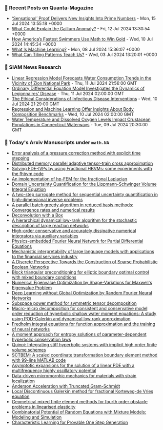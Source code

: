 ### 📝 Recent Posts on Quanta-Magazine
<!-- quanta starts -->
* <a href="https://www.quantamagazine.org/sensational-proof-delivers-new-insights-into-prime-numbers-20240715/">‘Sensational’ Proof Delivers New Insights Into Prime Numbers</a> - Mon, 15 Jul 2024 13:55:18 +0000
* <a href="https://www.quantamagazine.org/what-could-explain-the-gallium-anomaly-20240712/">What Could Explain the Gallium Anomaly?</a> - Fri, 12 Jul 2024 13:30:54 +0000
* <a href="https://www.quantamagazine.org/how-americas-fastest-swimmers-use-math-to-win-gold-20240710/">How America’s Fastest Swimmers Use Math to Win Gold</a> - Wed, 10 Jul 2024 14:45:34 +0000
* <a href="https://www.quantamagazine.org/what-is-machine-learning-20240708/">What Is Machine Learning?</a> - Mon, 08 Jul 2024 15:36:07 +0000
* <a href="https://www.quantamagazine.org/what-can-tiling-patterns-teach-us-20240703/">What Can Tiling Patterns Teach Us?</a> - Wed, 03 Jul 2024 13:20:01 +0000
<!-- quanta ends -->

### 📝 SIAM News Research
<!-- siam-news starts -->
* <a href="https://sinews.siam.org/Details-Page/linear-regression-model-forecasts-water-consumption-trends-in-the-vicinity-of-zion-national-park">Linear Regression Model Forecasts Water Consumption Trends in the Vicinity of Zion National Park</a> - Thu, 11 Jul 2024 21:56:00 GMT
* <a href="https://sinews.siam.org/Details-Page/ordinary-differential-equation-model-investigates-the-dynamics-of-legionnaires-disease">Ordinary Differential Equation Model Investigates the Dynamics of Legionnaires' Disease</a> - Thu, 11 Jul 2024 02:00:00 GMT
* <a href="https://sinews.siam.org/Details-Page/the-ethical-considerations-of-infectious-disease-interventions">The Ethical Considerations of Infectious Disease Interventions</a> - Wed, 10 Jul 2024 21:29:00 GMT
* <a href="https://sinews.siam.org/Details-Page/regression-and-machine-learning-offer-insights-about-body-composition-benchmarks">Regression and Machine Learning Offer Insights About Body Composition Benchmarks</a> - Wed, 10 Jul 2024 02:00:00 GMT
* <a href="https://sinews.siam.org/Details-Page/water-temperature-and-dissolved-oxygen-levels-impact-crustacean-populations-in-connecticut-waterways">Water Temperature and Dissolved Oxygen Levels Impact Crustacean Populations in Connecticut Waterways</a> - Tue, 09 Jul 2024 20:30:00 GMT
<!-- siam-news ends -->

### 📝 Today's Arxiv Manuscripts under ``math.NA``
<!-- arxiv-math-na starts -->
* <a href="https://arxiv.org/abs/2407.11159">Error analysis of a pressure correction method with explicit time stepping</a>
* <a href="https://arxiv.org/abs/2407.11290">Distributed memory parallel adaptive tensor-train cross approximation</a>
* <a href="https://arxiv.org/abs/2407.11460">Solving FDE-IVPs by using Fractional HBVMs: some experiments with the fhbvm code</a>
* <a href="https://arxiv.org/abs/2407.11482">An implementation of hp-FEM for the fractional Laplacian</a>
* <a href="https://arxiv.org/abs/2407.11512">Domain Uncertainty Quantification for the Lippmann-Schwinger Volume Integral Equation</a>
* <a href="https://arxiv.org/abs/2407.11600">A two-step surrogate method for sequential uncertainty quantification in high-dimensional inverse problems</a>
* <a href="https://arxiv.org/abs/2407.11631">A parallel batch greedy algorithm in reduced basis methods: Convergence rates and numerical results</a>
* <a href="https://arxiv.org/abs/2407.11685">Deconvolution with a Box</a>
* <a href="https://arxiv.org/abs/2407.11792">A hierarchical dynamical low-rank algorithm for the stochastic description of large reaction networks</a>
* <a href="https://arxiv.org/abs/2407.11904">High-order conservative and accurately dissipative numerical integrators via auxiliary variables</a>
* <a href="https://arxiv.org/abs/2407.11158">Physics-embedded Fourier Neural Network for Partial Differential Equations</a>
* <a href="https://arxiv.org/abs/2407.11215">Mechanistic interpretability of large language models with applications to the financial services industry</a>
* <a href="https://arxiv.org/abs/2407.11543">A Discrete Perspective Towards the Construction of Sparse Probabilistic Boolean Networks</a>
* <a href="https://arxiv.org/abs/2407.11628">Block triangular preconditioning for elliptic boundary optimal control with mixed boundary conditions</a>
* <a href="https://arxiv.org/abs/2407.11703">Numerical Eigenvalue Optimization by Shape-Variations for Maxwell's Eigenvalue Problem</a>
* <a href="https://arxiv.org/abs/2407.11894">Deep Learning without Global Optimization by Random Fourier Neural Networks</a>
* <a href="https://arxiv.org/abs/1912.04007">Subspace power method for symmetric tensor decomposition</a>
* <a href="https://arxiv.org/abs/2302.01391">Macro-micro decomposition for consistent and conservative model order reduction of hyperbolic shallow water moment equations: A study using POD-Galerkin and dynamical low rank approximation</a>
* <a href="https://arxiv.org/abs/2303.05262">Fredholm integral equations for function approximation and the training of neural networks</a>
* <a href="https://arxiv.org/abs/2307.10043">A moment approach for entropy solutions of parameter-dependent hyperbolic conservation laws</a>
* <a href="https://arxiv.org/abs/2307.14685">Quinpi: Integrating stiff hyperbolic systems with implicit high order finite volume schemes</a>
* <a href="https://arxiv.org/abs/2308.07681">SCTBEM: A scaled coordinate transformation boundary element method with 99-line MATLAB code</a>
* <a href="https://arxiv.org/abs/2310.14650">Asymptotic expansions for the solution of a linear PDE with a multifrequency highly oscillatory potential</a>
* <a href="https://arxiv.org/abs/2402.15966">Data-driven micromorphic mechanics for materials with strain localization</a>
* <a href="https://arxiv.org/abs/2403.14961">Anderson Acceleration with Truncated Gram-Schmidt</a>
* <a href="https://arxiv.org/abs/2404.18069">Local Discontinuous Galerkin method for fractional Korteweg-de Vries equation</a>
* <a href="https://arxiv.org/abs/2405.20338">Geometrical mixed finite element methods for fourth order obstacle problems in linearised elasticity</a>
* <a href="https://arxiv.org/abs/2403.20152">Combinatorial Potential of Random Equations with Mixture Models: Modeling and Simulation</a>
* <a href="https://arxiv.org/abs/2405.05512">Characteristic Learning for Provable One Step Generation</a>
<!-- arxiv-math-na ends -->
